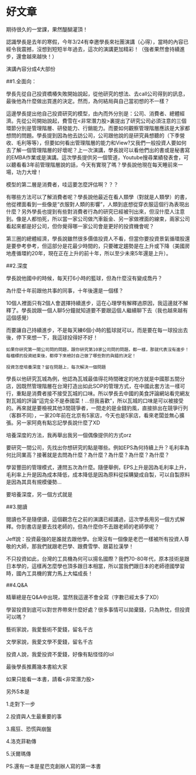 # 好文章


期待很久的一堂課，果然醍醐灌頂！

認識學長是去年的寒假，今年3/24有幸邀學長來社團演講（心得），當時的內容已經令我震撼，沒想到短短半年過去，這次的演講更加精彩！（強者果然會持續進步，還會越來越快！）

演講內容分成4大部份

##1.全面向：

學長先從自己投資橋椿失敗開始說起，從他研究的想法、去call公司得到的訊息，最後他為什麼做出買進的決定。然而，為何結局與自己當初想的不一樣？

這邊學長提出他自己投資研究的模型，由內而外分別是：公司、消費者、總體經濟。先從公司開始說起，費雪在<非常潛力股>裏提出了研究公司必須注意的三個環節分別是管理階層、研發能力、行銷能力。而要如何觀察管理階層應該是大家都想問的問題。學長提到因為他去訪公司，公司跟他說的是研究員想聽的（下季營收、毛利等等），但要如何看出管理階層的能力和View?又我們一般投資人要如何去了解一個管理階層的好壞呢？上一次演講，學長說可以看他們出的書或是秘書寫的EMBA作業或是演講。這次學長提供另一個管道，Youtube搜尋業績發表會，可以聽看看3年前管理階層說的話，今天有實現了嗎？學長說他現在每天睡前來一場，功力大增！

模型的第二層是消費者，哇這要怎麼評估啊？？？

有哪些方法可以了解消費者呢？學長說他最近在看人類學（對就是人類學）的書，他從裡面看到一些像是“衣服對人類的影響”，人類到底想從穿衣服這個行為表現出什麼？另外學長也提到有些對消費者行為的研究已經被刊出來，但沒什麼人注意到。像是人都怕死，所以當一家公司做汽車鈑金、另一家做裡面的線束，兩家公司看起來都是好公司，但你覺得哪一家公司會是更好的投資機會呢？

第三圈的總體經濟，學長說雖然很多價值投資人不看，但當你要投資景氣循環股還是要參考參考，但這部分是花最少時間的，只要確定趨勢是在上升或下降（美國房地產循環約20年，現在正在上升的前十年，所以至少未來5年還是上升）。

##2.深度

學長說他國中的時候，每天打6小時的籃球，但為什麼沒有變成喬丹？

為什麼十年前跟他共事的同事，十年後還是一個樣？

10個人裡面只有2個人會選擇持續進步，這在心理學有解釋過原因，我這邊就不解釋了。學長說跟一個人聊5分鐘就知道要不要跟這個人繼續聊下去（我也越來越有這個感覺）

而要讓自己持續進步，不是每天練6個小時的籃球就可以，而是要在每一球投出去後，停下來想一下，我這球投得好不好！

`如果你研究第一間公司問的問題，跟你研究第10家公司問的問題，都一樣，那就代表沒有進步！每檔標的投資結束後，都停下來檢討自己做了哪些對的與錯的決定！`

`投資怎麼培養深度？留在問題上，每次解決一個問題`


學長以他研究瓦城為例，他認為瓦城最值得花時間確定的地方就是中國那五間分店，因既然管理階層在台灣打造出如此SOP的管理方式，在中國此套方法一樣可行，重點是消費者接不接受瓦城的口味。所以學長去中國的美食評論網站看完網友對瓦城的評論“這完全不是泰國菜！…但我喜歡”，所以瓦城的口味是可以被接受的。再來就是要檢視其他3間競爭者，一間走的是金錢豹風，直接排出在競爭行列（客群不同），一家20年前在北京有5家店，今天也是5家店，看來老闆並無心擴張。另一家阿堯有點忘記學長說什麼了XD

培養深度的方法，我再舉出我另一個偶像提供的方式orz

要研究一間公司，先找出你想研究的點是哪些。例如EPS為何持續上升？毛利率為何比同業高？接著就是去問為什麼？為什麼？為什麼？為什麼？為什麼？

學習豐田的管理模式，連問五次為什麼。隨便舉例，EPS上升是因為毛利率上升，毛利率上升是因為成本降低，成本降低是因為原料從採購變成自製，可以自製原料是因為其具有規模優勢…

要培養深度，另一個方式就是

##3.閱讀

閱讀也不是隨便讀，這個觀念在之前的演講已經講過，這次學長用另一個方式解釋。你到書店是要去找老師的，但為什麼你不去跟老師的老師學呢？

Jeff說：投資最強的是誰就去跟他學。台灣沒有一個像是老巴一樣被所有投資人尊敬的大師，那我們就跟老巴學、跟費雪學、跟葛拉漢學！

不只投資如此，台灣的工具機為何可以揚名國際？我們70-80年代，原本技術是跟日本學的，這樣再怎麼學也頂多跟日本相當，所以當我們跟日本的老師德國學習時，國內工具機的實力馬上大幅成長！

##4.Q&A

精華總是在Q&A中出現，當然我這邊不會全寫（字數已經太多了XD）

學習投資到底可以對世界帶來什麼好處？很多事情可以拋棄錢，只為熱忱，但投資可以嗎？

藝術家說，我愛藝術不愛錢，留名千古

文學家說，我愛文學不愛錢，留名千古

投資人說，我愛投資不愛錢，好像有點怪怪的lol

最後學長推薦幾本書給大家

如果只能看一本書，請看<非常潛力股>

另外5本是

1.走對下一步

2.投資與人生最重要的事

3.瘋狂、恐慌與崩盤

4.洛克菲勒傳

5.沃爾瑪傳

PS.還有一本是星巴克創辦人寫的第一本書